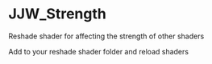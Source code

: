 # JJW_Strength
Reshade shader for affecting the strength of other shaders

Add to your reshade shader folder and reload shaders

